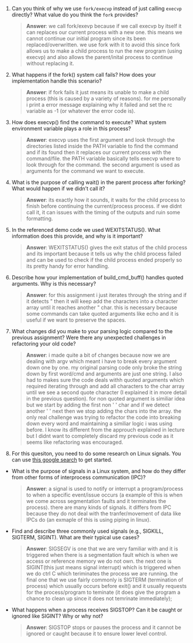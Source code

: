 1. Can you think of why we use `fork/execvp` instead of just calling `execvp` directly? What value do you think the `fork` provides?

    > **Answer**:  we call fork/exevp because if we call execvp by itself it can replaces our current process with a new one. this means we cannot continue our initial program since its been replaced/overwritten. we use fork with it to avoid this since fork allows us to make a child process to run the new program (using execvp) and also allows the parent/inital process to continue without replacing it.

2. What happens if the fork() system call fails? How does your implementation handle this scenario?

    > **Answer**:  if fork fails it just means its unable to make a child process (this is caused by a variety of reasons). for me personally i print a error message explaining why it failed and set the rc variable as -1 (or whatever the error code is).

3. How does execvp() find the command to execute? What system environment variable plays a role in this process?

    > **Answer**: execvp uses the first argument and look through the directories listed inside the PATH variable to find the command and if its found then it replaces our current process with the command/file. the PATH variable basically tells execvp where to look through for the command. the second argument is used as arguments for the command we want to execute.

4. What is the purpose of calling wait() in the parent process after forking? What would happen if we didn’t call it?

    > **Answer**: its exactly how it sounds, it waits for the child process to finish before continuing the current/process process. if we didnt call it, it can issues with the timing of the outputs and ruin some formatting. 

5. In the referenced demo code we used WEXITSTATUS(). What information does this provide, and why is it important?

    > **Answer**: WEXITSTATUS() gives the exit status of the child process and its important because it tells us why the child process failed and can be used to check if the child process ended properly so its pretty handy for error handling.

6. Describe how your implementation of build_cmd_buff() handles quoted arguments. Why is this necessary?

    > **Answer**:  for this assignment i just iterates through the string and if it detects " then it will keep add the characters into a character array until it reaches another " char. this is necessary because some commands can take quoted arguments like echo and it is useful if we want to preserve the spaces.

7. What changes did you make to your parsing logic compared to the previous assignment? Were there any unexpected challenges in refactoring your old code?

    > **Answer**:  i made quite a bit of changes because now we are dealing with argv which meant i have to break every argument down one by one. my original parsing code only broke the string down by first word/cmd and arguments are just one string. I also had to makes sure the code deals withh quoted arguments which required iterating through and add all characters to the char array until we see a second quote character (I explained it in more detail in the previous question). for non quoted argument is similiar idea but we start by adding the first non ' ' char and if we detect another ' ' next then we stop adding the chars into the array. the only real challenge was trying to refactor the code into breaking down every word and maintaining a similiar logic i was using before. I know its different from the approuch explained in lecture but I didnt want to completely discard my previous code as it seems like refactoring was encouraged.

8. For this quesiton, you need to do some research on Linux signals. You can use [this google search](https://www.google.com/search?q=Linux+signals+overview+site%3Aman7.org+OR+site%3Alinux.die.net+OR+site%3Atldp.org&oq=Linux+signals+overview+site%3Aman7.org+OR+site%3Alinux.die.net+OR+site%3Atldp.org&gs_lcrp=EgZjaHJvbWUyBggAEEUYOdIBBzc2MGowajeoAgCwAgA&sourceid=chrome&ie=UTF-8) to get started.

- What is the purpose of signals in a Linux system, and how do they differ from other forms of interprocess communication (IPC)?

    > **Answer**:  a signal is used to notify or interrupt a program/process to when a specific event/issue occurs (a example of this is when we come across segmentation faults and it terminates the process). there are many kinds of signals. it differs from IPC because they do not deal with the tranfer/movement of data like IPCs do (an exmaple of this is using piping in linux).

- Find and describe three commonly used signals (e.g., SIGKILL, SIGTERM, SIGINT). What are their typical use cases?

    > **Answer**: SIGSEGV is one that we are very familiar with and it is triggered when there is a segmentation fault which is when we access or reference memory we do not own. the next one is SIGINT(this just means signal interrupt) which is triggered when we do ctrl C which teriminates the process we are running. the final one that we use fairly commonly is SIGTERM (termination of process) which usually occurs before exit() and it usually requests for the process/program to teminate (it does give the program a chance to clean up since it does not temrinate immediately); 

- What happens when a process receives SIGSTOP? Can it be caught or ignored like SIGINT? Why or why not?

    > **Answer**: SIGSTOP stops or pauses the process and it cannot be ignored or caught because it to ensure lower level control.
